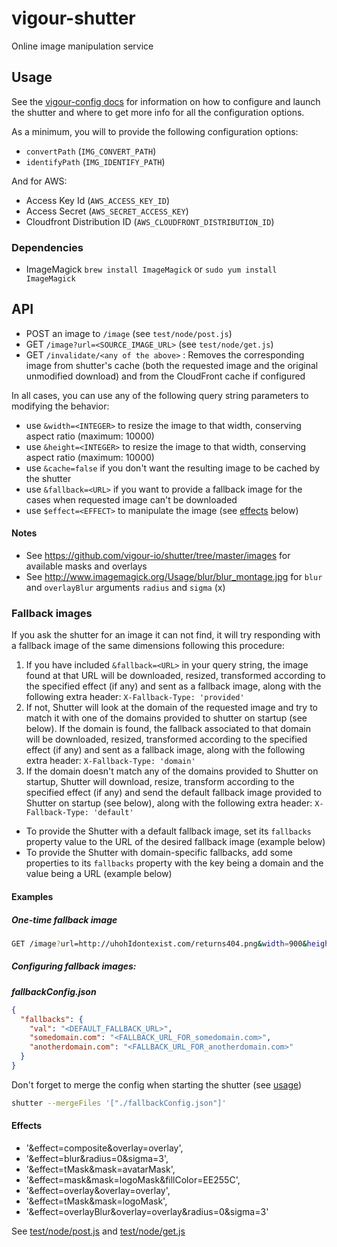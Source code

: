 vigour-shutter
==================

Online image manipulation service

## Usage

See the [vigour-config docs](https://github.com/vigour-io/config#readme) for information on how to configure and launch the shutter and where to get more info for all the configuration options.

As a minimum, you will to provide the following configuration options:

- `convertPath` (`IMG_CONVERT_PATH`)
- `identifyPath` (`IMG_IDENTIFY_PATH`)

And for AWS:

- Access Key Id (`AWS_ACCESS_KEY_ID`)
- Access Secret (`AWS_SECRET_ACCESS_KEY`)
- Cloudfront Distribution ID (`AWS_CLOUDFRONT_DISTRIBUTION_ID`)

### Dependencies
- ImageMagick `brew install ImageMagick` or `sudo yum install ImageMagick`

<a name='api'></a>
## API

- POST an image to `/image` (see `test/node/post.js`)
- GET `/image?url=<SOURCE_IMAGE_URL>` (see `test/node/get.js`)
- GET `/invalidate/<any of the above>` : Removes the corresponding image from shutter's cache (both the requested image and the original unmodified download) and from the CloudFront cache if configured

In all cases, you can use any of the following query string parameters to modifying the behavior:
- use `&width=<INTEGER>` to resize the image to that width, conserving aspect ratio (maximum: 10000)
- use `&height=<INTEGER>` to resize the image to that width, conserving aspect ratio (maximum: 10000)
- use `&cache=false` if you don't want the resulting image to be cached by the shutter
- use `&fallback=<URL>` if you want to provide a fallback image for the cases when requested image can't be downloaded
- use `$effect=<EFFECT>` to manipulate the image (see [effects](#effects) below)

#### Notes
- See https://github.com/vigour-io/shutter/tree/master/images for available masks and overlays
- See http://www.imagemagick.org/Usage/blur/blur_montage.jpg for `blur` and `overlayBlur` arguments `radius` and `sigma` (<radius>x<sigma>)

### Fallback images

If you ask the shutter for an image it can not find, it will try responding with a fallback image of the same dimensions following this procedure:

1. If you have included `&fallback=<URL>` in your query string, the image found at that URL will be downloaded, resized, transformed according to the specified effect (if any) and sent as a fallback image, along with the following extra header: `X-Fallback-Type: 'provided'`
2. If not, Shutter will look at the domain of the requested image and try to match it with one of the domains provided to shutter on startup (see below). If the domain is found, the fallback associated to that domain will be downloaded, resized, transformed according to the specified effect (if any) and sent as a fallback image, along with the following extra header: `X-Fallback-Type: 'domain'`
3. If the domain doesn't match any of the domains provided to Shutter on startup, Shutter will download, resize, transform according to the specified effect (if any) and send the default fallback image provided to Shutter on startup (see below), along with the following extra header: `X-Fallback-Type: 'default'`

- To provide the Shutter with a default fallback image, set its `fallbacks` property value to the URL of the desired fallback image (example below)
- To provide the Shutter with domain-specific fallbacks, add some properties to its `fallbacks` property with the key being a domain and the value being a URL (example below)

#### Examples

##### One-time fallback image
```sh
GET /image?url=http://uhohIdontexist.com/returns404.png&width=900&height=600&fallback=http://thankgodIexist.com/img.png
```
##### Configuring fallback images:

***fallbackConfig.json***
```json
{
  "fallbacks": {
    "val": "<DEFAULT_FALLBACK_URL>",
    "somedomain.com": "<FALLBACK_URL_FOR_somedomain.com>",
    "anotherdomain.com": "<FALLBACK_URL_FOR_anotherdomain.com>"
  }
}
```

Don't forget to merge the config when starting the shutter (see [usage](#usage))
```sh
shutter --mergeFiles '["./fallbackConfig.json"]'
```

#### Effects

- '&effect=composite&overlay=overlay',
- '&effect=blur&radius=0&sigma=3',
- '&effect=tMask&mask=avatarMask',
- '&effect=mask&mask=logoMask&fillColor=EE255C',
- '&effect=overlay&overlay=overlay',
- '&effect=tMask&mask=logoMask',
- '&effect=overlayBlur&overlay=overlay&radius=0&sigma=3'

See [test/node/post.js](test/node/post.js) and [test/node/get.js](test/node/get.js)
